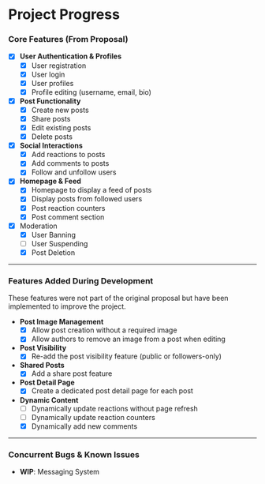 # Project Progress

### Core Features (From Proposal)

- [x] **User Authentication & Profiles**
  - [x] User registration
  - [x] User login
  - [x] User profiles
  - [x] Profile editing (username, email, bio)
- [x] **Post Functionality**
  - [x] Create new posts
  - [x] Share posts
  - [x] Edit existing posts
  - [x] Delete posts
- [x] **Social Interactions**
  - [x] Add reactions to posts
  - [x] Add comments to posts
  - [x] Follow and unfollow users
- [x] **Homepage & Feed**
  - [x] Homepage to display a feed of posts
  - [x] Display posts from followed users
  - [x] Post reaction counters
  - [x] Post comment section
- [x] Moderation
  - [x] User Banning
  - [ ] User Suspending
  - [x] Post Deletion

***

### Features Added During Development 

These features were not part of the original proposal but have been implemented to improve the project.

- **Post Image Management**
  - [x] Allow post creation without a required image
  - [x] Allow authors to remove an image from a post when editing
- **Post Visibility**
  - [x] Re-add the post visibility feature (public or followers-only)
- **Shared Posts**
  - [x] Add a share post feature
- **Post Detail Page**
  - [x] Create a dedicated post detail page for each post
- **Dynamic Content**
  - [ ] Dynamically update reactions without page refresh
  - [ ] Dynamically update reaction counters
  - [x] Dynamically add new comments

***

### Concurrent Bugs & Known Issues

- **WIP**: Messaging System

